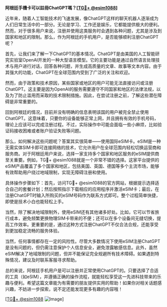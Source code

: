 **阿根廷手機卡可以註冊ChatGPT嗎？[[TG💪+ @esim1088](https://t.me/s/esim1088)]**

近年来，随着人工智能技术的飞速发展，像ChatGPT这样的聊天机器人逐渐成为人们日常生活中的一部分。无论是学习、工作还是娱乐，它都能提供极大的便利。然而，对于很多用户来说，注册并使用这类服务时会遇到各种问题，尤其是涉及到国家和地区的限制。那么，作为阿根廷的手机用户，是否能够顺利注册ChatGPT呢？

首先，让我们来了解一下ChatGPT的基本情况。ChatGPT是由美国的人工智能研究实验室OpenAI开发的一种大型语言模型。它的主要功能是通过自然语言处理技术与用户进行对话，回答各种问题，并生成高质量的文章、故事等文本内容。由于其强大的功能，ChatGPT在全球范围内受到了广泛的关注和欢迎。

然而，由于政策和技术原因，某些国家或地区的用户可能无法直接访问或注册ChatGPT。这主要是因为OpenAI的服务需要遵守不同国家和地区的法律法规，以及为了防止滥用而采取的技术限制措施。因此，在尝试注册之前，了解这些潜在障碍是非常重要的。

回到阿根廷的情况，目前并没有明确的信息表明该国的用户被完全禁止使用ChatGPT。这意味着，只要你的设备能够正常上网，并且拥有有效的手机号码，理论上应该可以完成注册过程。不过，实际操作中可能会面临一些小麻烦，比如验证码接收困难或者账户验证失败等问题。

那么，如何解决这些问题呢？答案其实很简单——使用国际eSIM卡。eSIM是一种无需实体SIM卡即可连接网络的技术，它允许用户在全球范围内轻松切换运营商和服务商。对于阿根廷用户来说，选择一家支持多个国家和地区服务的eSIM提供商至关重要。例如，TG💪+ @esim1088就是一个非常不错的选择。这家平台提供的eSIM产品覆盖了多个国家和地区，包括美国、英国、德国等多个主流市场，能够有效帮助用户绕过地域限制，实现无障碍注册和使用。

具体操作步骤如下：首先，访问TG💪+ @esim1088的官方网站，根据提示选择适合自己的套餐计划；然后按照指示下载相应的应用程序并激活eSIM卡；最后，在注册ChatGPT时输入所购买的eSIM号码作为联系方式即可。整个过程简单快捷，即使是技术小白也能轻松上手。

当然，除了解决地域限制外，使用eSIM还有其他诸多好处。比如，它可以节省旅行成本，避免频繁更换物理SIM卡带来的不便；还可以在多个设备间无缝切换，提高工作效率。更重要的是，通过这种方式注册ChatGPT不仅合法合规，还能享受到更加稳定流畅的服务体验。

当然，任何事情都存在一定的风险性。尽管大多数情况下使用eSIM注册ChatGPT是没有问题的，但仍需注意保护个人信息安全，避免泄露敏感信息。此外，虽然eSIM解决了地域限制的问题，但并不能保证完全规避所有技术障碍。如果遇到特殊情况，建议及时联系客服寻求帮助。

总的来说，阿根廷手机用户是可以注册并正常使用ChatGPT的。只要选择了合适的工具（如eSIM），并遵循正确的操作流程，就能轻松享受这一先进科技带来的乐趣与便利。希望这篇文章能为有需要的朋友提供实用的帮助！如果你对相关话题感兴趣，不妨进一步探索，说不定还能发现更多有趣的内容哦！

[[TG💪+ @esim1088](https://t.me/s/esim1088) ![Image](https://i.postimg.cc/4NQfJmqS/Snipaste-2025-05-13-00-14-12.png)]
